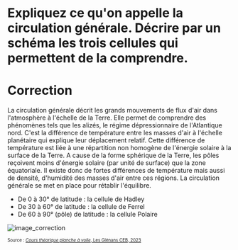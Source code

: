 ﻿# Expliquez ce qu'on appelle la circulation générale. Décrire par un schéma les trois cellules qui permettent de la comprendre.


# Correction


La circulation générale décrit les grands mouvements de flux d'air dans l'atmosphère à l'échelle de la Terre. Elle permet de comprendre des phénomènes tels que les alizés, le régime dépressionnaire de l'Atlantique nord. 
C'est la différence de température entre les masses d'air à l'échelle planétaire qui explique leur déplacement relatif. Cette différence de température est liée à une répartition non homogène de l'énergie solaire à la surface de la Terre.  A cause de la forme sphérique de la Terre, les pôles reçoivent moins d'énergie solaire (par unité de surface) que la zone équatoriale. Il existe donc de fortes différences de température mais aussi de densité, d'humidité des masses d'air entre ces régions. La circulation générale se met en place pour rétablir l'équilibre. 

- De 0 à 30° de latitude : la cellule de Hadley
- De 30 à 60° de latitude : la cellule de Ferrel 
- De 60 à 90° (pôle) de latitude : la cellule Polaire


![image_correction](./images/circulation_generale.png)

<sup><sub>Source : [*Cours théorique planche à voile*, Les Glénans CEB, 2023](https://encadrementbenevole.glenans.asso.fr/wp-content/uploads/2023/07/Cours-theorique-PAV-Version-1.pdf) </sub></sup>